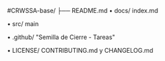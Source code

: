 #CRWSSA-base/ ├── README.md
• docs/ index.md 

• src/ main 

• .github/ "Semilla de Cierre - Tareas" 

• LICENSE/ CONTRIBUTING.md y CHANGELOG.md
